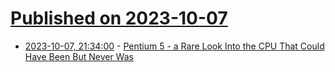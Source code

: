 # [Published on 2023-10-07](index.md)

* [2023-10-07, 21:34:00](https://hardware.slashdot.org/story/23/10/07/2031232/pentium-5---a-rare-look-into-the-cpu-that-could-have-been-but-never-was?utm_source=rss1.0mainlinkanon&utm_medium=feed) - [Pentium 5 - a Rare Look Into the CPU That Could Have Been But Never Was](https://hardware.slashdot.org/story/23/10/07/2031232/pentium-5---a-rare-look-into-the-cpu-that-could-have-been-but-never-was?utm_source=rss1.0mainlinkanon&utm_medium=feed)
